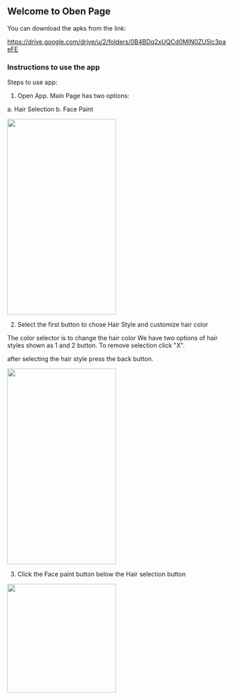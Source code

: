 ## Welcome to Oben Page

You can download the apks from the link:

https://drive.google.com/drive/u/2/folders/0B4BDq2xUQCd0MlN0ZU5lc3paeFE

### Instructions to use the app

Steps to use app:

1) Open App. Main Page has two options:

a. Hair Selection 
b. Face Paint


<img src="https://raw.githubusercontent.com/sahsubodh/sahsubodh.github.io/master/imgs/page1.png" width="250" height="450">



2)  Select the first button to chose Hair Style and customize hair color

The color selector is to change the hair color 
We have two options of hair styles shown as 1 and 2 button.  To remove  selection click "X".

after selecting the hair style press the back button.

<img src="https://raw.githubusercontent.com/sahsubodh/sahsubodh.github.io/master/imgs/page2.png" width="250" height="450">


3)  Click the Face paint button below the Hair selection button

<img src="https://raw.githubusercontent.com/sahsubodh/sahsubodh.github.io/master/imgs/BillGross.gif" width="250" height="250">



